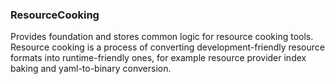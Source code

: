 ### ResourceCooking

Provides foundation and stores common logic for resource cooking tools. Resource cooking is a process of converting
development-friendly resource formats into runtime-friendly ones, for example resource provider index baking
and yaml-to-binary conversion.
